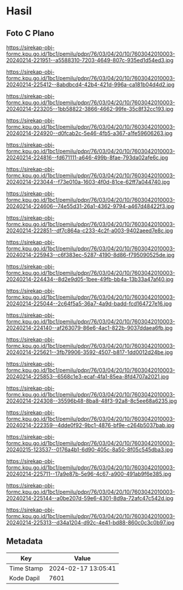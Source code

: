 # Hasil

## Foto C Plano

https://sirekap-obj-formc.kpu.go.id/1bc1/pemilu/pdpr/76/03/04/20/10/7603042010003-20240214-221951--a5588310-7203-4649-807c-935ed1d54ed3.jpg

https://sirekap-obj-formc.kpu.go.id/1bc1/pemilu/pdpr/76/03/04/20/10/7603042010003-20240214-225412--8abdbcd4-42b4-421d-996a-ca181b04d4d2.jpg

https://sirekap-obj-formc.kpu.go.id/1bc1/pemilu/pdpr/76/03/04/20/10/7603042010003-20240214-223205--1bb58822-3866-4662-99fe-35c8f32cc193.jpg

https://sirekap-obj-formc.kpu.go.id/1bc1/pemilu/pdpr/76/03/04/20/10/7603042010003-20240214-224920--d0fcab2c-5e46-4fb5-a367-a1fe59606263.jpg

https://sirekap-obj-formc.kpu.go.id/1bc1/pemilu/pdpr/76/03/04/20/10/7603042010003-20240214-224816--fd671111-a646-499b-8fae-793da02afe6c.jpg

https://sirekap-obj-formc.kpu.go.id/1bc1/pemilu/pdpr/76/03/04/20/10/7603042010003-20240214-223044--f73e010a-1603-4f0d-81ce-62ff7a044740.jpg

https://sirekap-obj-formc.kpu.go.id/1bc1/pemilu/pdpr/76/03/04/20/10/7603042010003-20240214-224606--74e55d31-26a1-4362-9794-a467d48422f3.jpg

https://sirekap-obj-formc.kpu.go.id/1bc1/pemilu/pdpr/76/03/04/20/10/7603042010003-20240214-222851--df7c864a-c233-4c2f-a003-9402aeed7e8c.jpg

https://sirekap-obj-formc.kpu.go.id/1bc1/pemilu/pdpr/76/03/04/20/10/7603042010003-20240214-225943--c6f383ec-5287-4190-8d86-f795090525de.jpg

https://sirekap-obj-formc.kpu.go.id/1bc1/pemilu/pdpr/76/03/04/20/10/7603042010003-20240214-224434--8d2e9d05-1bee-49fb-bb4a-13b33a47af40.jpg

https://sirekap-obj-formc.kpu.go.id/1bc1/pemilu/pdpr/76/03/04/20/10/7603042010003-20240214-225044--2c64f5a5-36a7-4a9d-badd-fcd164727e16.jpg

https://sirekap-obj-formc.kpu.go.id/1bc1/pemilu/pdpr/76/03/04/20/10/7603042010003-20240214-224140--af263079-86e6-4ac1-822b-9037ddaea6fb.jpg

https://sirekap-obj-formc.kpu.go.id/1bc1/pemilu/pdpr/76/03/04/20/10/7603042010003-20240214-225621--3fb79906-3592-4507-b817-1dd0012d24be.jpg

https://sirekap-obj-formc.kpu.go.id/1bc1/pemilu/pdpr/76/03/04/20/10/7603042010003-20240214-225853--6568c1e3-ecaf-4fa1-85ea-8fd4707a2021.jpg

https://sirekap-obj-formc.kpu.go.id/1bc1/pemilu/pdpr/76/03/04/20/10/7603042010003-20240214-224308--35596b48-8ba8-48f3-92a8-8c5ee68a6235.jpg

https://sirekap-obj-formc.kpu.go.id/1bc1/pemilu/pdpr/76/03/04/20/10/7603042010003-20240214-222359--4dde0f92-9bc1-4876-bf9e-c264b5037bab.jpg

https://sirekap-obj-formc.kpu.go.id/1bc1/pemilu/pdpr/76/03/04/20/10/7603042010003-20240215-123537--0176a4b1-6d90-405c-8a50-8f05c545dba3.jpg

https://sirekap-obj-formc.kpu.go.id/1bc1/pemilu/pdpr/76/03/04/20/10/7603042010003-20240214-225711--17a9e87b-5e96-4c67-a900-491ab9f6e385.jpg

https://sirekap-obj-formc.kpu.go.id/1bc1/pemilu/pdpr/76/03/04/20/10/7603042010003-20240214-225144--a0be207d-59e6-4301-8d9a-72afc47c542d.jpg

https://sirekap-obj-formc.kpu.go.id/1bc1/pemilu/pdpr/76/03/04/20/10/7603042010003-20240214-225313--d34a1204-d92c-4e41-bd88-860c0c3c0b97.jpg


## Metadata

| Key        | Value               |
| ---------- | ------------------- |
| Time Stamp | 2024-02-17 13:05:41 |
| Kode Dapil | 7601                |



